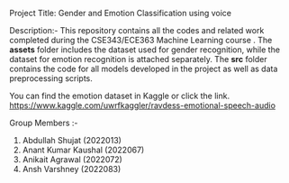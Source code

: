 Project Title: Gender and Emotion Classification using voice

Description:-
This repository contains all the codes and related work completed during the CSE343/ECE363 Machine Learning course . The **assets** folder includes the dataset used for gender recognition, while the dataset for emotion recognition is attached separately. The **src** folder contains the code for all models developed in the project as well as data preprocessing scripts. 

You can find the emotion dataset in Kaggle or click the link. 
https://www.kaggle.com/uwrfkaggler/ravdess-emotional-speech-audio

Group Members :-
1. Abdullah Shujat (2022013)
2. Anant Kumar Kaushal (2022067)
3. Anikait Agrawal (2022072)
4. Ansh Varshney (2022083)
